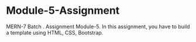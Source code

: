 # Module-5-Assignment
MERN-7 Batch . Assignment Module-5.  In this assignment, you have to build a template using HTML,  CSS, Bootstrap.
